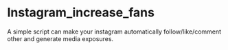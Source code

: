 # Instagram_increase_fans
A simple script can make your instagram automatically follow/like/comment other and generate media exposures.
